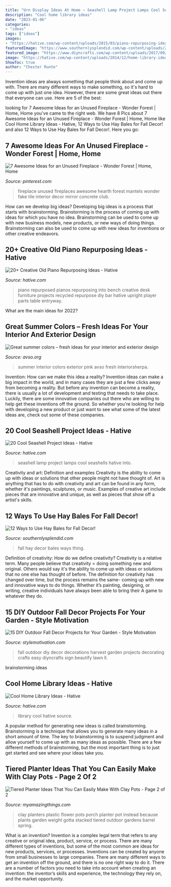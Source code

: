 ```yaml
---
title: "Urn Display Ideas At Home ~ Seashell Lamp Project Lamps Cool Seashells Hative Into"
description: "Cool home library ideas"
date: "2023-01-06"
categories:
- "ideas"
tags: ["ideas"]
images:
- "https://hative.com/wp-content/uploads/2015/03/piano-repurposing-ideas/7-creative-old-piano-repurposing-ideas.jpg"
featuredImage: "https://www.southernlysplendid.com/wp-content/uploads/2017/08/hay3.jpg"
featured_image: "https://www.diyncrafts.com/wp-content/uploads/2017/09/16-harvest-display.jpg"
image: "https://hative.com/wp-content/uploads/2014/12/home-library-ideas/18-cool-home-library-ideas.jpg"
ShowToc: true
author: "Chester Runte"
---
```



Invention ideas are always something that people think about and come up with. There are many different ways to make something, so it's hard to come up with just one idea. However, there are some great ideas out there that everyone can use. Here are 5 of the best: 

	

		
looking for 7 Awesome Ideas for an Unused Fireplace - Wonder Forest | Home, Home you've came to the right web. We have 8 Pics about 7 Awesome Ideas for an Unused Fireplace - Wonder Forest | Home, Home like Cool Home Library Ideas - Hative, 12 Ways to Use Hay Bales for Fall Decor! and also 12 Ways to Use Hay Bales for Fall Decor!. Here you go:
		
    
## 7 Awesome Ideas For An Unused Fireplace - Wonder Forest | Home, Home

<img loading=lazy src="https://i.pinimg.com/736x/99/68/4f/99684f07bc98201d974bb2892724bf0c--cozy-fireplace-fireplace-mantels.jpg" onerror="this.onerror=null;this.src='https://tse1.mm.bing.net/th?id=OIP.e21jlwOLD3gJA4aR1b96mgHaLG&amp;pid=15.1';" alt="7 Awesome Ideas for an Unused Fireplace - Wonder Forest | Home, Home">

_Source: pinterest.com_

>fireplace unused fireplaces awesome hearth forest mantels wonder fake tile interior decor mirror concrete club. 

	

How can we develop big ideas?
Developing big ideas is a process that starts with brainstorming. Brainstorming is the process of coming up with ideas for which you have no idea. Brainstorming can be used to come up with new business models, new products, or new ways of doing things. Brainstorming can also be used to come up with new ideas for inventions or other creative endeavors.

    
## 20+ Creative Old Piano Repurposing Ideas - Hative

<img loading=lazy src="https://hative.com/wp-content/uploads/2015/03/piano-repurposing-ideas/7-creative-old-piano-repurposing-ideas.jpg" onerror="this.onerror=null;this.src='https://tse3.mm.bing.net/th?id=OIP.liKZGfLkYBSjOalMvw8GbAHaJ4&amp;pid=15.1';" alt="20+ Creative Old Piano Repurposing Ideas - Hative">

_Source: hative.com_

>piano repurposed pianos repurposing into bench creative desk furniture projects recycled repurpose diy bar hative upright player parts table entryway. 

	

What are the main ideas for 2022?
 

    
## Great Summer Colors – Fresh Ideas For Your Interior And Exterior Design

<img loading=lazy src="https://www.avso.org/wp-content/uploads/2014/11/great-summer-colors-fresh-ideas-for-your-interior-and-exterior-design-1416301168.jpg" onerror="this.onerror=null;this.src='https://tse1.mm.bing.net/th?id=OIP.eqx_d0Z2uD-tcGaUjjBxeAHaJ3&amp;pid=15.1';" alt="Great summer colors – fresh ideas for your interior and exterior design">

_Source: avso.org_

>summer interior colors exterior pink avso fresh interiorsherpa. 

	

Invention: How can we make this idea a reality?
Invention ideas can make a big impact in the world, and in many cases they are just a few clicks away from becoming a reality. 
But before any invention can become a reality, there is usually a lot of development and testing that needs to take place. 
Luckily, there are some innovative companies out there who are willing to help get these inventions off the ground. 
 So whether you're looking for help with developing a new product or just want to see what some of the latest ideas are, check out some of these companies.

    
## 20 Cool Seashell Project Ideas - Hative

<img loading=lazy src="https://hative.com/wp-content/uploads/2014/12/seashell-project-ideas/13-seashell-lamp.jpg" onerror="this.onerror=null;this.src='https://tse3.mm.bing.net/th?id=OIP.qCJraIMZYB5f4uhH387v3AHaLd&amp;pid=15.1';" alt="20 Cool Seashell Project Ideas - Hative">

_Source: hative.com_

>seashell lamp project lamps cool seashells hative into. 

	

Creativity and art: Definition and examples
Creativity is the ability to come up with ideas or solutions that other people might not have thought of. Art is anything that has to do with creativity and art can be found in any form, whether it's paintings, sculptures, or music. Examples of creative art include pieces that are innovative and unique, as well as pieces that show off a artist's skills.

    
## 12 Ways To Use Hay Bales For Fall Decor!

<img loading=lazy src="https://www.southernlysplendid.com/wp-content/uploads/2017/08/hay3.jpg" onerror="this.onerror=null;this.src='https://tse1.mm.bing.net/th?id=OIP.yGsJcAl3sw43kgOm2_oBIQAAAA&amp;pid=15.1';" alt="12 Ways to Use Hay Bales for Fall Decor!">

_Source: southernlysplendid.com_

>fall hay decor bales ways thing. 

	

Definition of creativity: How do we define creativity?
Creativity is a relative term. Many people believe that creativity = doing something new and original. Others would say it's the ability to come up with ideas or solutions that no one else has thought of before. The definition for creativity has changed over time, but the process remains the same- coming up with new and innovative ways to do things. Whether it’s painting, designing, or writing, creative individuals have always been able to bring their A game to whatever they do.

    
## 15 DIY Outdoor Fall Decor Projects For Your Garden - Style Motivation

<img loading=lazy src="https://www.diyncrafts.com/wp-content/uploads/2017/09/16-harvest-display.jpg" onerror="this.onerror=null;this.src='https://tse2.mm.bing.net/th?id=OIP.pxqirOlpT21c6BHCxeWy8gHaQ4&amp;pid=15.1';" alt="15 DIY Outdoor Fall Decor Projects for Your Garden - Style Motivation">

_Source: stylemotivation.com_

>fall outdoor diy decor decorations harvest garden projects decorating crafts easy diyncrafts sign beautify lawn ll. 

	
 brainstorming ideas 
    
## Cool Home Library Ideas - Hative

<img loading=lazy src="https://hative.com/wp-content/uploads/2014/12/home-library-ideas/18-cool-home-library-ideas.jpg" onerror="this.onerror=null;this.src='https://tse1.mm.bing.net/th?id=OIP.vWYzuBsQOvW0VJEYH63Y-AHaFu&amp;pid=15.1';" alt="Cool Home Library Ideas - Hative">

_Source: hative.com_

>library cool hative source. 

	

A popular method for generating new ideas is called brainstorming. Brainstorming is a technique that allows you to generate many ideas in a short amount of time. The key to brainstorming is to suspend judgment and allow yourself to come up with as many ideas as possible. There are a few different methods of brainstorming, but the most important thing is to just get started and see where your ideas take you.

    
## Tiered Planter Ideas That You Can Easily Make With Clay Pots - Page 2 Of 2

<img loading=lazy src="http://myamazingthings.com/wp-content/uploads/2017/07/clay-pot-ideas-11.jpg" onerror="this.onerror=null;this.src='https://tse1.mm.bing.net/th?id=OIP.mqBBXnuIibwI0htc8rbG5AHaK2&amp;pid=15.1';" alt="Tiered Planter Ideas That You Can Easily Make With Clay Pots - Page 2 of 2">

_Source: myamazingthings.com_

>clay planters plastic flower pots porch planter pot instead because plants garden weight gotta stacked tiered outdoor gardens barrel spring. 

	

What is an invention?
Invention is a complex legal term that refers to any creative or original idea, product, service, or process. There are many different types of inventions, but some of the most common are ideas for new products, services, or processes. Inventions can be created by anyone from small businesses to large companies. There are many different ways to get an invention off the ground, and there is no one right way to do it. There are a number of factors you need to take into account when creating an invention: the inventor’s skills and experience, the technology they rely on, and the market opportunity.

